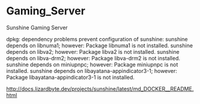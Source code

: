 # Gaming_Server
Sunshine Gaming Server

dpkg: dependency problems prevent configuration of sunshine:
 sunshine depends on libnuma1; however:
  Package libnuma1 is not installed.
 sunshine depends on libva2; however:
  Package libva2 is not installed.
 sunshine depends on libva-drm2; however:
  Package libva-drm2 is not installed.
 sunshine depends on miniupnpc; however:
  Package miniupnpc is not installed.
 sunshine depends on libayatana-appindicator3-1; however:
  Package libayatana-appindicator3-1 is not installed.

http://docs.lizardbyte.dev/projects/sunshine/latest/md_DOCKER__README.html